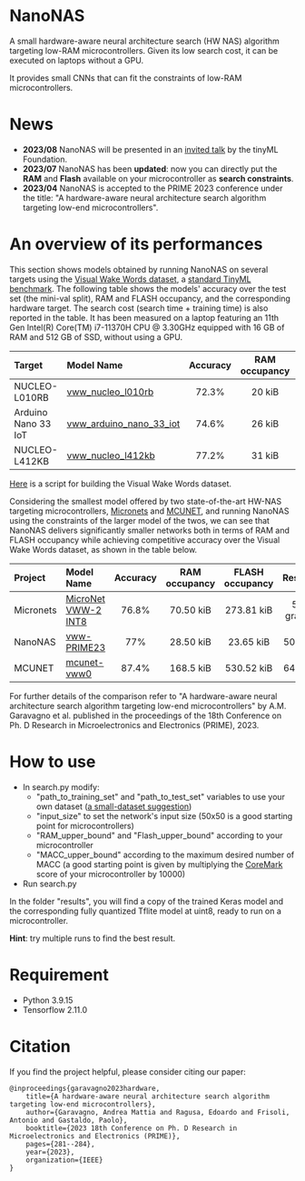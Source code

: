 # NanoNAS
A small hardware-aware neural architecture search (HW NAS) algorithm targeting low-RAM microcontrollers. Given its low search cost, it can be executed on laptops without a GPU.

It provides small CNNs that can fit the constraints of low-RAM microcontrollers. 

# News
* **2023/08** NanoNAS will be presented in an [invited talk](https://www.tinyml.org/event/tinyml-talks-a-hardware-aware-neural-architecture-search-algorithm-targeting-ultra-low-power-microcontrollers) by the tinyML Foundation.
* **2023/07** NanoNAS has been **updated**: now you can directly put the **RAM** and **Flash** available on your microcontroller as **search constraints**.
* **2023/04** NanoNAS is accepted to the PRIME 2023 conference under the title: "A hardware-aware neural architecture search algorithm targeting low-end microcontrollers".

# An overview of its performances

This section shows models obtained by running NanoNAS on several targets using the [Visual Wake Words dataset](https://arxiv.org/abs/1906.05721), a [standard TinyML benchmark](https://arxiv.org/abs/2003.04821). The following table shows the models' accuracy over the test set (the mini-val split), RAM and FLASH occupancy, and the corresponding hardware target. The search cost (search time + training time) is also reported in the table. It has been measured on a laptop featuring an 11th Gen Intel(R) Core(TM) i7-11370H CPU @ 3.30GHz equipped with 16 GB of RAM and 512 GB of SSD, without using a GPU.

| Target              | Model Name              | Accuracy | RAM occupancy | FLASH occupancy | Resolution   | Search Cost | GPU   |
| :---                |    :---                 |  :---:   |     :---:     |     :---:       |    :---:     |    :---:    | :---: |
| NUCLEO-L010RB       | [vww_nucleo_l010rb](https://github.com/AndreaMattiaGaravagno/NanoNAS/blob/main/Models/performance_overview/vww_nucleo_l010rb.tflite)       | 72.3%    |    20 kiB     |     10.66 kiB   |    50x50 rgb |    1:50h    | no    |
| Arduino Nano 33 IoT | [vww_arduino_nano_33_iot](https://github.com/AndreaMattiaGaravagno/NanoNAS/blob/main/Models/performance_overview/vww_arduino_nano_33_iot.tflite) | 74.6%    |    26 kiB     |     19.73 kiB   |    50x50 rgb |    2:01h    | no    |
| NUCLEO-L412KB       | [vww_nucleo_l412kb](https://github.com/AndreaMattiaGaravagno/NanoNAS/blob/main/Models/performance_overview/vww_nucleo_l412kb.tflite)       | 77.2%    |    31 kiB     |     28.48 kiB   |    50x50 rgb |    3:53h    | no    |

[Here](https://github.com/AndreaMattiaGaravagno/NanoNAS/blob/main/Models/PRIME23/build_visual_wake_words_dataset.py) is a script for building the Visual Wake Words dataset.

Considering the smallest model offered by two state-of-the-art HW-NAS targeting microcontrollers, [Micronets](https://arxiv.org/pdf/2010.11267.pdf) and [MCUNET](https://arxiv.org/abs/2007.10319), and running NanoNAS using the constraints of the larger model of the twos, we can see that NanoNAS delivers significantly smaller networks both in terms of RAM and FLASH occupancy while achieving competitive accuracy over the Visual Wake Words dataset, as shown in the table below.

| Project   | Model Name          | Accuracy | RAM occupancy | FLASH occupancy | Resolution      | Search Cost | GPU   |
| :---      |  :---               |  :---:   |     :---:     |      :---:      |   :---:         |    :---:    | :---: |
| Micronets | [MicroNet VWW-2 INT8](https://github.com/ARM-software/ML-zoo/tree/master/models/visual_wake_words/micronet_vww2/tflite_int8) | 76.8%    | 70.50 kiB     | 273.81 kiB      | 50x50 grayscale |     n/a     | yes   |
| NanoNAS   | [vww-PRIME23](https://github.com/AndreaMattiaGaravagno/NanoNAS/blob/main/Models/PRIME23/visual_wake_words.tflite)          | 77%      | 28.50 kiB     | 23.65 kiB       | 50x50 rgb       |    3:37h    | no    |
| MCUNET    | [mcunet-vww0](https://github.com/mit-han-lab/mcunet)         | 87.4%    | 168.5 kiB     | 530.52 kiB      | 64x64 rgb       |    300h     | yes   |

For further details of the comparison refer to "A hardware-aware neural architecture search algorithm targeting low-end microcontrollers" by A.M. Garavagno et al. published in the proceedings of the 18th Conference on Ph. D Research in Microelectronics and Electronics (PRIME), 2023.

# How to use

* In search.py modify: 
  * "path_to_training_set" and "path_to_test_set" variables to use your own dataset ([a small-dataset suggestion](https://www.kaggle.com/datasets/hasnainjaved/melanoma-skin-cancer-dataset-of-10000-images?resource=download))
  * "input_size" to set the network's input size (50x50 is a good starting point for microcontrollers)
  * "RAM_upper_bound" and "Flash_upper_bound" according to your microcontroller
  * "MACC_upper_bound" according to the maximum desired number of MACC (a good starting point is given by multiplying the [CoreMark](https://www.eembc.org/coremark/) score of your microcontroller by 10000)
* Run search.py

In the folder "results", you will find a copy of the trained Keras model and the corresponding fully quantized Tflite model at uint8, ready to run on a microcontroller.

**Hint**: try multiple runs to find the best result.

# Requirement
* Python 3.9.15
* Tensorflow 2.11.0

# Citation
If you find the project helpful, please consider citing our paper:

    @inproceedings{garavagno2023hardware,
        title={A hardware-aware neural architecture search algorithm targeting low-end microcontrollers},
        author={Garavagno, Andrea Mattia and Ragusa, Edoardo and Frisoli, Antonio and Gastaldo, Paolo},
        booktitle={2023 18th Conference on Ph. D Research in Microelectronics and Electronics (PRIME)},
        pages={281--284},
        year={2023},
        organization={IEEE}
    }
